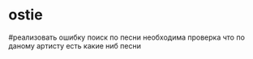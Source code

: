 # ostie
#реализовать ошибку поиск по песни необходима проверка что по даному артисту есть какие ниб песни